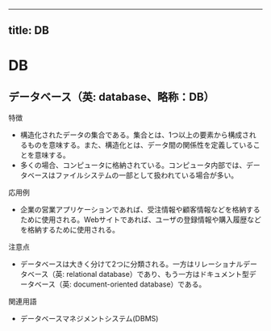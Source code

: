 

---
title: DB
---
# DB
## データベース（英: database、略称：DB）
特徴
- 構造化されたデータの集合である。集合とは、1つ以上の要素から構成されるものを意味する。また、構造化とは、データ間の関係性を定義していることを意味する。
- 多くの場合、コンピュータに格納されている。コンピュータ内部では、データベースはファイルシステムの一部として扱われている場合が多い。

応用例
- 企業の営業アプリケーションであれば、受注情報や顧客情報などを格納するために使用される。Webサイトであれば、ユーザの登録情報や購入履歴などを格納するために使用される。

注意点
- データベースは大きく分けて2つに分類される。一方はリレーショナルデータベース（英: relational database）であり、もう一方はドキュメント型データベース（英: document-oriented database）である。

関連用語
- データベースマネジメントシステム(DBMS)